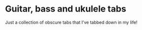 # Guitar, bass and ukulele tabs

Just a collection of obscure tabs that I've tabbed down in my life!
